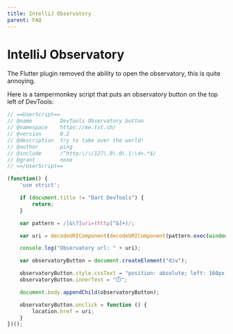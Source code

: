 ```yaml
---
title: IntelliJ Observatory
parent: FAQ
---
```


# IntelliJ Observatory

The Flutter plugin removed the ability to open the observatory, this is quite annoying.

Here is a tampermonkey script that puts an observatory button on the top left of DevTools:

```js
// ==UserScript==
// @name         DevTools Observatory button
// @namespace    https://me.tst.sh/
// @version      0.2
// @description  try to take over the world!
// @author       ping
// @include      /^http:\/\/127\.0\.0\.1:\d+.*$/
// @grant        none
// ==/UserScript==

(function() {
    'use strict';

    if (document.title != "Dart DevTools") {
        return;
    }

    var pattern = /[&\?]uri=(http[^&]+)/;

    var uri = decodeURIComponent(decodeURIComponent(pattern.exec(window.location.href)[1])) + "/#/vm";

    console.log("Observatory url: " + uri);

    var observatoryButton = document.createElement("div");

    observatoryButton.style.cssText = "position: absolute; left: 160px; top: 8px; background-color: #505050; padding: 10px; border-radius: 4px; cursor: pointer";
    observatoryButton.innerText = "⏱️";

    document.body.appendChild(observatoryButton);

    observatoryButton.onclick = function () {
        location.href = uri;
    }
})();
```